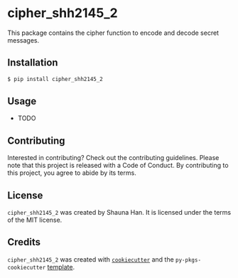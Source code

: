# cipher_shh2145_2

This package contains the cipher function to encode and decode secret messages.

## Installation

```bash
$ pip install cipher_shh2145_2
```

## Usage

- TODO

## Contributing

Interested in contributing? Check out the contributing guidelines. Please note that this project is released with a Code of Conduct. By contributing to this project, you agree to abide by its terms.

## License

`cipher_shh2145_2` was created by Shauna Han. It is licensed under the terms of the MIT license.

## Credits

`cipher_shh2145_2` was created with [`cookiecutter`](https://cookiecutter.readthedocs.io/en/latest/) and the `py-pkgs-cookiecutter` [template](https://github.com/py-pkgs/py-pkgs-cookiecutter).

